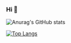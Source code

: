 ### Hi 👋


![Anurag's GitHub stats](https://github-readme-stats.vercel.app/api?username=Frank99CR&show_icons=true)

[![Top Langs](https://github-readme-stats.vercel.app/api/top-langs/?username=Frank99CR)](https://github.com/Frank99CR/github-readme-stats)

<!--
**Frank99CR/Frank99CR** is a ✨ _special_ ✨ repository because its `README.md` (this file) appears on your GitHub profile.

Here are some ideas to get you started:

- 🔭 I’m currently working on ...
- 🌱 I’m currently learning ...
- 👯 I’m looking to collaborate on ...
- 🤔 I’m looking for help with ...
- 💬 Ask me about ...
- 📫 How to reach me: ...
- 😄 Pronouns: ...
- ⚡ Fun fact: ...
-->
